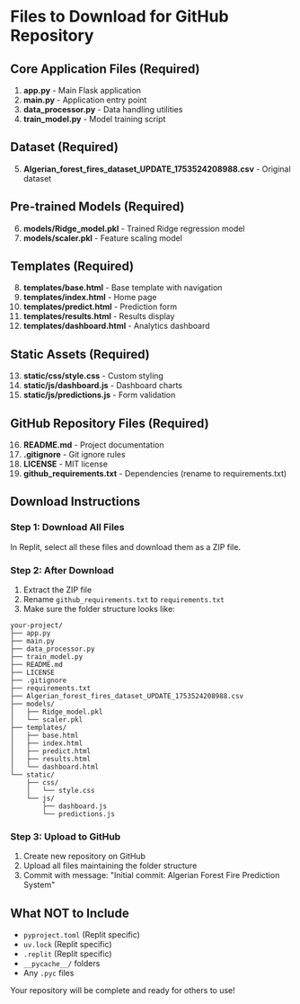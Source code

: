 # Files to Download for GitHub Repository

## Core Application Files (Required)
1. **app.py** - Main Flask application
2. **main.py** - Application entry point  
3. **data_processor.py** - Data handling utilities
4. **train_model.py** - Model training script

## Dataset (Required)
5. **Algerian_forest_fires_dataset_UPDATE_1753524208988.csv** - Original dataset

## Pre-trained Models (Required)
6. **models/Ridge_model.pkl** - Trained Ridge regression model
7. **models/scaler.pkl** - Feature scaling model

## Templates (Required)
8. **templates/base.html** - Base template with navigation
9. **templates/index.html** - Home page
10. **templates/predict.html** - Prediction form
11. **templates/results.html** - Results display
12. **templates/dashboard.html** - Analytics dashboard

## Static Assets (Required)
13. **static/css/style.css** - Custom styling
14. **static/js/dashboard.js** - Dashboard charts
15. **static/js/predictions.js** - Form validation

## GitHub Repository Files (Required)
16. **README.md** - Project documentation
17. **.gitignore** - Git ignore rules
18. **LICENSE** - MIT license
19. **github_requirements.txt** - Dependencies (rename to requirements.txt)

## Download Instructions

### Step 1: Download All Files
In Replit, select all these files and download them as a ZIP file.

### Step 2: After Download
1. Extract the ZIP file
2. Rename `github_requirements.txt` to `requirements.txt`
3. Make sure the folder structure looks like:
```
your-project/
├── app.py
├── main.py
├── data_processor.py
├── train_model.py
├── README.md
├── LICENSE
├── .gitignore
├── requirements.txt
├── Algerian_forest_fires_dataset_UPDATE_1753524208988.csv
├── models/
│   ├── Ridge_model.pkl
│   └── scaler.pkl
├── templates/
│   ├── base.html
│   ├── index.html
│   ├── predict.html
│   ├── results.html
│   └── dashboard.html
└── static/
    ├── css/
    │   └── style.css
    └── js/
        ├── dashboard.js
        └── predictions.js
```

### Step 3: Upload to GitHub
1. Create new repository on GitHub
2. Upload all files maintaining the folder structure
3. Commit with message: "Initial commit: Algerian Forest Fire Prediction System"

## What NOT to Include
- `pyproject.toml` (Replit specific)
- `uv.lock` (Replit specific)  
- `.replit` (Replit specific)
- `__pycache__/` folders
- Any `.pyc` files

Your repository will be complete and ready for others to use!